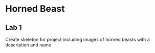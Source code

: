 # Horned Beast

## Lab 1

Create skeleton for project including images of horned beasts with a description and name
